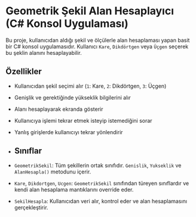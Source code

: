 # Geometrik Şekil Alan Hesaplayıcı (C# Konsol Uygulaması)

Bu proje, kullanıcıdan aldığı şekil ve ölçülerle alan hesaplaması yapan basit bir C# konsol uygulamasıdır. Kullanıcı `Kare`, `Dikdörtgen` veya `Üçgen` seçerek bu şeklin alanını hesaplayabilir.

## Özellikler

- Kullanıcıdan şekil seçimi alır (`1`: Kare, `2`: Dikdörtgen, `3`: Üçgen)
- Genişlik ve gerektiğinde yükseklik bilgilerini alır
- Alanı hesaplayarak ekranda gösterir
- Kullanıcıya işlemi tekrar etmek isteyip istemediğini sorar
- Yanlış girişlerde kullanıcıyı tekrar yönlendirir

- ## Sınıflar

- `GeometrikSekil`: Tüm şekillerin ortak sınıfıdır. `Genislik`, `Yukseklik` ve `AlanHesapla()` metodunu içerir.
- `Kare`, `Dikdortgen`, `Ucgen`: `GeometrikSekil` sınıfından türeyen sınıflardır ve kendi alan hesaplama mantıklarını override eder.
- `SekilHesapla`: Kullanıcıdan veri alır, kontrol eder ve alan hesaplamasını gerçekleştirir.
